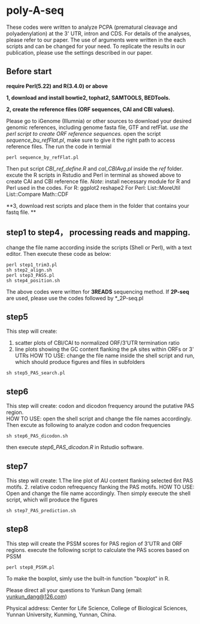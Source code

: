 # poly-A-seq

These codes were written to analyze PCPA (prematural cleavage and polyadenylation) at the 3' UTR, intron and CDS. 
For details of the analyses, please refer to our paper.
The use of arguments were written in the each scripts and can be changed for your need. To replicate the results in our publication, please use the settings described in our paper.  

## Before start
**require Perl(5.22) and R(3.4.0) or above**

**1, download and install bowtie2, tophat2, SAMTOOLS, BEDTools.**

**2, create the reference files (ORF sequences, CAI and CBI values).** 

Please go to iGenome (Illumnia) or other sources to download your desired genomic references, including genome fasta file, GTF and refFlat.
*use the perl script to create ORF reference sequences.*
open the script _sequence_bu_refFlat.pl_, make sure to give it the right path to access reference files. The run the code in termial
```
perl sequence_by_refFlat.pl 
```
Then put script _CBI_ref_define.R_ and _cal_CBIAvg.pl_ inside the *ref* folder. excute the R scripts in Rstudio and Perl in terminal as showed above to create CAI and CBI reference file.
*Note*: install necessary module for R and Perl used in the codes. 
For R: ggplot2 reshape2
For Perl: List::MoreUtil List::Compare Math::CDF

**3, download rest scripts and place them in the folder that contains your fastq file. **

## step1 to step4， processing reads and mapping.  
change the file name according inside the scripts (Shell or Perl), with a text editor. Then execute these code as below:
```
perl step1_trim3.pl
sh step2_align.sh
perl step3_PASS.pl
sh step4_position.sh
```
The above codes were written for **3READS** sequencing method. If **2P-seq** are used, please use the codes
followed by *\_2P-seq.pl 
## step5
This step will create:
1. scatter plots of CBI/CAI to normalized ORF/3'UTR termination ratio
2. line plots showing the GC content flanking the pA sites within ORFs or 3' UTRs
HOW TO USE: change the file name inside the shell script and run, which should produce figures and files in subfolders
```
sh step5_PAS_search.pl
```
## step6
This step will create: codon and dicodon frequency around the putative PAS region.  
HOW TO USE: open the shell script and change the file names accordingly. Then excute as following to analyze codon and codon frequencies
```
sh step6_PAS_dicodon.sh
```
then execute _step6_PAS_dicodon.R_ in Rstudio software.
## step7
This step will create: 
1.The line plot of AU content flanking selected 6nt PAS motifs.
2. relative codon refrequency flanking the PAS motifs. 
HOW TO USE: Open and change the file name accordingly. Then simply execute the shell script, which will produce the figures 
```
sh step7_PAS_prediction.sh
```
## step8
This step will create the PSSM scores for PAS region of 3'UTR and ORF regions. 
execute the following script to calculate the PAS scores based on PSSM
```
perl step8_PSSM.pl
```
To make the boxplot, simly use the built-in function "boxplot" in R. 


Please direct all your questions to Yunkun Dang (email: yunkun_dang@126.com)

Physical address: Center for Life Science, College of Biological Sciences, Yunnan University, Kunming, Yunnan, China. 
